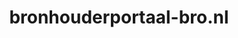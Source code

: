 ---
layout: post
title:  "bronhouderportaal-bro.nl"
internal_url:  "/dutchgov/bronhouderportaal-bro.nl.html"
categories: dutchgov
---